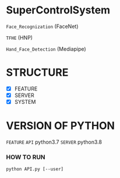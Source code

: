 # SuperControlSystem
`Face_Recognization` (FaceNet) 

`TFHE` (HNP) 

`Hand_Face_Detection` (Mediapipe)

# STRUCTURE
- [X] FEATURE
- [X] SERVER
- [X] SYSTEM

# VERSION OF PYTHON
`FEATURE` `API` python3.7
`SERVER` python3.8

### HOW TO RUN
    python API.py [--user]
